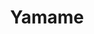 ---
layout: place
title: "Yamame"
permalink: /california/rancho-santa-margarita/yamame.html
stateAbbr: CA
stateName: California
cityName: Rancho Santa Margarita
seo:
  name: "Yamame"
  type: Restaurant
  links: http://www.yamamersm.com/
description: "Yamame serves delicious sushi in Rancho Santa Margarita, California. Try fresh Japanese dishes for a great dining experience. Available for takeout, lunch, and dinner."
place_id: ChIJ9Sir7hzr3IARNi0kRHih6XI
photos:
  - name: >-
      places/ChIJ9Sir7hzr3IARNi0kRHih6XI/photos/AeeoHcIaFC2P-7NEpydXvIZPS6jVNucIWi_j-Z1e7aKbcdm2smqNPLTqOwCBYt-BKCBPB2fb9rlfTnrbB6VAyKQvpCAeFB66-BL36SwSyVn-0Ls7klaDaN5GlJiAV0g0K4T7evCP1dPiZ9z5TkGYkKmTE6S0zmsqNuWrtgxmwUTDH4ZbTITT6sqjnXpZej8QZMUy1jabmI18_8wOTxiaOXFjMHoNW4jz8dbsP33WCiweeAvKB3W_j5jyWViecHqQiS1nPY8FbMrspTbJVw1kyMhtFzYHKqkXYedNntgw6Hq3a6Sy7ADgMgMRoZztw9Mmf1Oa1u9mP826puL0ze9JkKBYYQEs_cwmW7h2XF_U8XrPIpIrUauQ2_YfnTeZOqSymLNvheJBLOU9iifc2y2aSi5ULgB3FvSJY-xGOZVoLDjPla2TPBv2
    widthPx: 4032
    heightPx: 3024
    authorAttributions:
      - displayName: Christian Lee
        uri: https://maps.google.com/maps/contrib/113402378191561116916
        photoUri: >-
          https://lh3.googleusercontent.com/a-/ALV-UjUn5-e1MUiDfmLhYEL16JKTETVjpOiEChKPp1QtL2mwoxiBJg7Q=s100-p-k-no-mo
    flagContentUri: >-
      https://www.google.com/local/imagery/report/?cb_client=maps_api_places.places_api&image_key=!1e10!2sCIHM0ogKEICAgIDarfGiqAE&hl=en-US
    googleMapsUri: >-
      https://www.google.com/maps/place//data=!3m4!1e2!3m2!1sCIHM0ogKEICAgIDarfGiqAE!2e10!4m2!3m1!1s0x80dceb1ceeab28f5:0x72e9a17844242d36
  - name: >-
      places/ChIJ9Sir7hzr3IARNi0kRHih6XI/photos/AeeoHcJfaSuwtQHwEg3iFZe5kxFbhtLpJcKJ52wZ360tDpXmI-buUzeH3jlRXG2N5TialA9xMNs1CVcy6s1Wd_db9SJ_vnwUMqQExLfT3cWbb7Oqluv25QOYjcICX2NOilSEE7N6gZFnc_am_KbfmgUoI_Ac9Dyuyl7JWPbP8FwHGcFI3fg3DO5CcUViPqU8sgW3Xh76Ueh2UDpd0PT0-IxDK4xo3GmaIBgDBNHvujPt4vzdLodYWDk_wZvODMKleiul9M4xcvk45G3RXlM1QcnjalN1DbwE1zX9_tUAwj8qRs1eaQ
    widthPx: 4032
    heightPx: 3024
    authorAttributions:
      - displayName: Yamame
        uri: https://maps.google.com/maps/contrib/106210417398852424643
        photoUri: >-
          https://lh3.googleusercontent.com/a-/ALV-UjXKi2Mt96Tp6faX_db9pnf_1curnNChFCBsTKs_97rySQ_AhA0=s100-p-k-no-mo
    flagContentUri: >-
      https://www.google.com/local/imagery/report/?cb_client=maps_api_places.places_api&image_key=!1e10!2sAF1QipP8dtk4YvTWnBPAdhI8UnEpX6Hnqa_VNiKXSxhg&hl=en-US
    googleMapsUri: >-
      https://www.google.com/maps/place//data=!3m4!1e2!3m2!1sAF1QipP8dtk4YvTWnBPAdhI8UnEpX6Hnqa_VNiKXSxhg!2e10!4m2!3m1!1s0x80dceb1ceeab28f5:0x72e9a17844242d36
  - name: >-
      places/ChIJ9Sir7hzr3IARNi0kRHih6XI/photos/AeeoHcJH4S6ANM0Xzzx5Z-DFdJ71V614_RPTfngBUtfLM7pyTTcPT_EGpq-TWNfoDQchS4-qh53bZ6ghuzPoH8GPi61RVhPL8tZ_Jh7vjwcftWERqRh9PjP-ee0f2ejZH8YKIGX02MwunK4fs7DcMQkAkvUjiDs129bYNTZ2nyJTMLMQj-HRWYoH87QvIJ6vy2bxYYrE71ZQXCLgv8jcEmPculDAXQKMtrHY2sWiSMEP06his1obIWlHQy7fssYLJBwLjAdV0xTPHcdSeRKdKofjB_bp7SbpnI9NPkgYdFi55-JlCEuTpFOkw5UAuAw_HuigjrLmC13SQUIu4n8bFmhl0zKylYFKYPKsCUZDAN8He5wBQ--ZqB1q5GoXF9ptdZAmm7EdvaWG9skCpUIf0uCyLPtuUpig9ng9sifzMaE-saMzlA
    widthPx: 3024
    heightPx: 4032
    authorAttributions:
      - displayName: Sahar Meshksar
        uri: https://maps.google.com/maps/contrib/109845385434624930085
        photoUri: >-
          https://lh3.googleusercontent.com/a-/ALV-UjVUyTWzJbWsaUdBkbqwXvVoRL0jjag2UTMibUZS181rW-tlj9kx=s100-p-k-no-mo
    flagContentUri: >-
      https://www.google.com/local/imagery/report/?cb_client=maps_api_places.places_api&image_key=!1e10!2sCIHM0ogKEICAgICxyqmUdw&hl=en-US
    googleMapsUri: >-
      https://www.google.com/maps/place//data=!3m4!1e2!3m2!1sCIHM0ogKEICAgICxyqmUdw!2e10!4m2!3m1!1s0x80dceb1ceeab28f5:0x72e9a17844242d36
  - name: >-
      places/ChIJ9Sir7hzr3IARNi0kRHih6XI/photos/AeeoHcLvo51t35wNlidv7XESS2t62b9yTr-tO5rD4Zt26xDcnaezBLBsaoqNTBkK4dIbdcgpgjf2MssnbXg7sBiWqt5jSzvM3_l0tGXuD5kZOyRSzHh_UgOy4MRhAOu7vL9RCXWCgTAFS57C9WFX-R6y8s4AnC1SXEK6Ovi1g7e78UK-Eo9eqqWZfp2tE15UEvHHcuCflxeyU65ULprabi7Qvvs38v4W-A82ZSmZMSQjUMZp43GuFzIR6CnLJGQGUM3FA7mDDJdpQ4NVqzP7zKPp4kE78WHxf-odi8TB8IgOpVjwne2-xKB9zcIA2iVfLl73JE8Oyq2Ot6c9HNo9W9MhY1Lglt-U999VzH_XtoXSpB0blKQsszKvUcTI5uNdUyn-nrG0UxJ360imL8-XXMfvpFciCHhsV7ityPN1OArobxwcgbA
    widthPx: 2992
    heightPx: 2992
    authorAttributions:
      - displayName: duangtip rabieb
        uri: https://maps.google.com/maps/contrib/109830161622618119513
        photoUri: >-
          https://lh3.googleusercontent.com/a-/ALV-UjWsu63lpxQA0ZR7ZKGE8VYRX96RKdHyVak8DqpqO0cxPfpqt1Ds=s100-p-k-no-mo
    flagContentUri: >-
      https://www.google.com/local/imagery/report/?cb_client=maps_api_places.places_api&image_key=!1e10!2sCIHM0ogKEICAgICbgLX0zwE&hl=en-US
    googleMapsUri: >-
      https://www.google.com/maps/place//data=!3m4!1e2!3m2!1sCIHM0ogKEICAgICbgLX0zwE!2e10!4m2!3m1!1s0x80dceb1ceeab28f5:0x72e9a17844242d36
  - name: >-
      places/ChIJ9Sir7hzr3IARNi0kRHih6XI/photos/AeeoHcL8-ZkFY6zuGHQyfLZfGMGHRAXtpWUb60IGoGA4cqfrv7W7Ly5qLPNy4BMOsRt7AD-rjdobPXfbwfbVSr3IVudx7VEZLMcc9rFuE3S4givdbnXDfQ0sS_Hg1PozEa3lkab_0nZ8HLvS4yUNFTg1kIiCB_se_90SZF9hiBQywoW-DNQr4jCFv9UKLvMOe9oCCbs2owcWJWA6QgjcxApT_yq7dvS343TqnnNv20Tf1WzOKgtA_KlTX3jOLU2lVkILCR6VXP5mXJ8lPWPYk975RD7jzys1J1YXh-mG_TJLV0kF-w0X6yzJibW9OrurRAzj7R83eC87KVqd-CwfbWVGLC0J7iV5rfLiYrqjs1iaAUfuLDxlEojbVHOZsH30Fz8ts3BWpdrdfxRZzVbyJzPhlxB9qDvlJFB-Bu1H4Hjb_dvcttGN
    widthPx: 2268
    heightPx: 1504
    authorAttributions:
      - displayName: Jackie H
        uri: https://maps.google.com/maps/contrib/107822961772948785407
        photoUri: >-
          https://lh3.googleusercontent.com/a-/ALV-UjU10eeGkOPo4xoXbZcWiDLscmQGBO-ty-vx5CV_T3aFfpj3CMgnsw=s100-p-k-no-mo
    flagContentUri: >-
      https://www.google.com/local/imagery/report/?cb_client=maps_api_places.places_api&image_key=!1e10!2sCIHM0ogKEICAgICf_vPBhgE&hl=en-US
    googleMapsUri: >-
      https://www.google.com/maps/place//data=!3m4!1e2!3m2!1sCIHM0ogKEICAgICf_vPBhgE!2e10!4m2!3m1!1s0x80dceb1ceeab28f5:0x72e9a17844242d36
  - name: >-
      places/ChIJ9Sir7hzr3IARNi0kRHih6XI/photos/AeeoHcJqItOkzZwJOmzQgJufeDiCr5f2kYtReEV9OrmRKO8egJ_c87sG4zoz4HhD0m5GyqDTpmN0UN0IUl5hEL284HtGfBfp-gVN2jNTiJiizgGejxmHAl2dNqVRZvvtT22itqCQa5mFEEpp0D2JmHssLIwXtrUDiaV5OcdblQxO4SGaVxUjmeOk8HXRzpck5dpb199mkHms5l0k46CYH4LH-3iJqEXB82hnCoouV5rPpyIQb1-pt9hDGt6F73yHt4MDpbQl5bnSrHYG7EjgSAKNYLOWyUpXbF5Y7gffjYFBo5HW9SYowtK8_tM6KssRsSpgZTkoovmBblV5UlNRtPHNw-5Y9gs_PUfUHnuBHSHI7VIFtitNSWM6rN99tj1n4QcQxtjcSXO9XvrsKkbZPnTvaZJcceAMx5LatfSuCgIdxoLkhg
    widthPx: 2408
    heightPx: 1806
    authorAttributions:
      - displayName: Jamie N
        uri: https://maps.google.com/maps/contrib/106855567394760269849
        photoUri: >-
          https://lh3.googleusercontent.com/a/ACg8ocIIdEDX12NGAdKmFp8KU51rz01U6_eCxmkfi9yOou6JrgY2n-o=s100-p-k-no-mo
    flagContentUri: >-
      https://www.google.com/local/imagery/report/?cb_client=maps_api_places.places_api&image_key=!1e10!2sCIHM0ogKEICAgIDE2r3FLQ&hl=en-US
    googleMapsUri: >-
      https://www.google.com/maps/place//data=!3m4!1e2!3m2!1sCIHM0ogKEICAgIDE2r3FLQ!2e10!4m2!3m1!1s0x80dceb1ceeab28f5:0x72e9a17844242d36
  - name: >-
      places/ChIJ9Sir7hzr3IARNi0kRHih6XI/photos/AeeoHcILGC_TH_EtpA67ouDuiXh_cT5V_Ba-4vUDFez87waqT0szc0VP7fzQJI4md2GLjc3NItA_2VqPCS6BdUSs-n_S_KKnhYUhab_6sYjGlWwMS9odrZ9_7Plj8x5sDcRmlKinjzElmba-Bv-Rkd7WXknH8bUsL_oPHWRKNDkiRiPoDhz7owX8A8OsWS6PHnPU0bQpN2p1NpkcECb6wPAFsGUVKmHDRcqZD3F0acbkLXJ7z5te0OledD7Tv_Aws_YIyn2Npwrj08dl4Qo-lPK14zBvOMt01eu5HC47oW1W5hG4lMEmPcLcvfv80fsAe--gsZ0C43KZOPspZ9Ze_uyImX5GYacK_Z2fYafrIKLbpMjmdP_9rklvC3Ou2bIkwzFHSwI0giCsB9y-60EaVGeXQvU2H75uF5wR33SNtXGaraA
    widthPx: 4032
    heightPx: 3024
    authorAttributions:
      - displayName: Dawn Faessler
        uri: https://maps.google.com/maps/contrib/102759073645981086787
        photoUri: >-
          https://lh3.googleusercontent.com/a-/ALV-UjXEuA-joAyklicHu2yedX_lYyoBaq4_Ol7FiCpefsb2oubSmOhc=s100-p-k-no-mo
    flagContentUri: >-
      https://www.google.com/local/imagery/report/?cb_client=maps_api_places.places_api&image_key=!1e10!2sCIHM0ogKEICAgID23KTNYw&hl=en-US
    googleMapsUri: >-
      https://www.google.com/maps/place//data=!3m4!1e2!3m2!1sCIHM0ogKEICAgID23KTNYw!2e10!4m2!3m1!1s0x80dceb1ceeab28f5:0x72e9a17844242d36
  - name: >-
      places/ChIJ9Sir7hzr3IARNi0kRHih6XI/photos/AeeoHcJEwqPyfVuQ3Y2apqXJoX8lx9Ci_I5iM5sAYSXmsDAB4U8fF_IaxCbTxzhw6v0lhcnTG_xHLehHrljT5qi2fe26GCZUyygl-WA8mnO1q2f9f6Wq40CDrwnvKDDei7DfAdy5n03PoieIM426CbFLySxi9BLvP0UCdQ7EbkRCVjJFtTFS7UGZPLxAj4G4CptcwYiuVhby4jwNAL5wcHc_ZD2fluaTgEFGBHKsS-Db1oJq6zd5R2lrE-6ZE5ecxl-Fx_S-bCcdqH1CoM4Yud_q_tAZoPDukMW8ePg6TcEXLwjRaQfFL7frBSBHNqaOmWjbzZULXILZIVjIH0SUN9MzPQKnFCu6KFVfwOaJ9dbRXZURVloFsihy0Qvq50VmZcOhoQafdevN8Om99ZkSE9MZ9CFCS8KvJa27y620oHU7XHQ
    widthPx: 1801
    heightPx: 3773
    authorAttributions:
      - displayName: Jackie H
        uri: https://maps.google.com/maps/contrib/107822961772948785407
        photoUri: >-
          https://lh3.googleusercontent.com/a-/ALV-UjU10eeGkOPo4xoXbZcWiDLscmQGBO-ty-vx5CV_T3aFfpj3CMgnsw=s100-p-k-no-mo
    flagContentUri: >-
      https://www.google.com/local/imagery/report/?cb_client=maps_api_places.places_api&image_key=!1e10!2sCIHM0ogKEICAgIC96KWLcQ&hl=en-US
    googleMapsUri: >-
      https://www.google.com/maps/place//data=!3m4!1e2!3m2!1sCIHM0ogKEICAgIC96KWLcQ!2e10!4m2!3m1!1s0x80dceb1ceeab28f5:0x72e9a17844242d36
  - name: >-
      places/ChIJ9Sir7hzr3IARNi0kRHih6XI/photos/AeeoHcLVlTWgUrMB1f7xT52A1LLV4qyaUy93osoiVx739mopVtzZ3oX9bIuqUsJTahp8ZdBO6BOX4ZBHya5dbZJPzuqC0Hk6fT4RysDM9YabzSOH2W6rQeC-EbbL1MpemBNHl-MqDuPrm86kjd2W-zflUWybNBP6DiEDDdy5r_CZ-so_S85HmdoLN7rTG-YXVL7ahOhzONe1Naij0KQ6qsYDopra4VzopRAQTFXkasEWZ2XbimH8_WYD1ZWc8oGQECrm1MogZ8CEECozwRfFCicSfsYDv5yWvmYj0bCDs54xgH1vPQ
    widthPx: 3000
    heightPx: 4000
    authorAttributions:
      - displayName: Yamame
        uri: https://maps.google.com/maps/contrib/106210417398852424643
        photoUri: >-
          https://lh3.googleusercontent.com/a-/ALV-UjXKi2Mt96Tp6faX_db9pnf_1curnNChFCBsTKs_97rySQ_AhA0=s100-p-k-no-mo
    flagContentUri: >-
      https://www.google.com/local/imagery/report/?cb_client=maps_api_places.places_api&image_key=!1e10!2sAF1QipNlmgNmy-2H48YClJOLavcPSYbKXyuNQzLZFDHq&hl=en-US
    googleMapsUri: >-
      https://www.google.com/maps/place//data=!3m4!1e2!3m2!1sAF1QipNlmgNmy-2H48YClJOLavcPSYbKXyuNQzLZFDHq!2e10!4m2!3m1!1s0x80dceb1ceeab28f5:0x72e9a17844242d36
  - name: >-
      places/ChIJ9Sir7hzr3IARNi0kRHih6XI/photos/AeeoHcKwkFfjCZe6ORZSVHjcQsk9Talh9W82S6vXfC9Igo1yu_ZwoFYhWLxqvVKX_BDZ6IV5dXQoXic1FLhy3hc6ochYZVz8NYk7QXrOXf71EzjIzXEV7UUYlb1WVhsCdTLDQ4iooGmiUtnCV_oc3f6Amf0fXjWm4q7VyV5u7cAg8dtNr0CK4bofvWvBzombSbmxAOIbWmgYtB8GwfsKSMEiYtQFkIKkOQmhwgH2YFlw9KNMEaKyFno9s2hgPx1z3zq_tSxEB6rIfMRUf6w6GO6o3FNK3QT5VG_dsxL4M3c63ufOQ_DWVuXwctF1cwcc2mOOSNfwIEbZ9TMwkBSH8nRKAy3-8MHEx6bxV9bkUoPf8eBJVc-idinN1-pYMybi8o-o6EPAFRQGZmm7IJDlaITt4sNRv5kiiIDLX8XE2p6gQvfDz-lb
    widthPx: 4032
    heightPx: 3024
    authorAttributions:
      - displayName: Luis Veliz
        uri: https://maps.google.com/maps/contrib/104115254950256865338
        photoUri: >-
          https://lh3.googleusercontent.com/a/ACg8ocIeXGEcmLeuzZFKxG2LQTpHZazwkhkm7GsKpcf3VDNlIDSWdUA=s100-p-k-no-mo
    flagContentUri: >-
      https://www.google.com/local/imagery/report/?cb_client=maps_api_places.places_api&image_key=!1e10!2sCIHM0ogKEICAgICU8rrJnQE&hl=en-US
    googleMapsUri: >-
      https://www.google.com/maps/place//data=!3m4!1e2!3m2!1sCIHM0ogKEICAgICU8rrJnQE!2e10!4m2!3m1!1s0x80dceb1ceeab28f5:0x72e9a17844242d36
address: 31441 Santa Margarita Pkwy, Rancho Santa Margarita, CA 92688, USA
street: 31441 Santa Margarita Pkwy
city: Rancho Santa Margarita
state: CA
zip: '92688'
country: USA
neighborhood: null
latitude: '33.650166'
longitude: '-117.582740'
accessibility_options:
  wheelchairAccessibleParking: true
  wheelchairAccessibleEntrance: true
  wheelchairAccessibleRestroom: true
  wheelchairAccessibleSeating: true
business_status: OPERATIONAL
name: Yamame
google_maps_links:
  directionsUri: >-
    https://www.google.com/maps/dir//''/data=!4m7!4m6!1m1!4e2!1m2!1m1!1s0x80dceb1ceeab28f5:0x72e9a17844242d36!3e0
  placeUri: https://maps.google.com/?cid=8280326927808736566
  writeAReviewUri: >-
    https://www.google.com/maps/place//data=!4m3!3m2!1s0x80dceb1ceeab28f5:0x72e9a17844242d36!12e1
  reviewsUri: >-
    https://www.google.com/maps/place//data=!4m4!3m3!1s0x80dceb1ceeab28f5:0x72e9a17844242d36!9m1!1b1
  photosUri: >-
    https://www.google.com/maps/place//data=!4m3!3m2!1s0x80dceb1ceeab28f5:0x72e9a17844242d36!10e5
primary_type: Japanese Restaurant
opening_hours:
  regular: null
  current: null
secondary_opening_hours:
  regular:
    weekdayDescriptions: null
    type: null
  current:
    weekdayDescriptions: null
    type: null
phone: (949) 713-1818
price_level: PRICE_LEVEL_MODERATE
price_range: null
rating: '4.7'
rating_count: 0
website: http://www.yamamersm.com/
reviews:
  - name: >-
      places/ChIJ9Sir7hzr3IARNi0kRHih6XI/reviews/ChdDSUhNMG9nS0VJQ0FnSUM5NktXRnFBRRAB
    relativePublishTimeDescription: 3 months ago
    rating: 5
    text:
      text: >-
        It is a very small restaurant with about 4 tables inside,  6 tables
        outside and a small bar.  Do make a reservation as they fill up quickly!
        We sat outside in February but it was fine because they have lots of
        heaters! You can also get a partial view  of the lake from their
        patio.The service is prompt and friendly and food is delicious.
      languageCode: en
    originalText:
      text: >-
        It is a very small restaurant with about 4 tables inside,  6 tables
        outside and a small bar.  Do make a reservation as they fill up quickly!
        We sat outside in February but it was fine because they have lots of
        heaters! You can also get a partial view  of the lake from their
        patio.The service is prompt and friendly and food is delicious.
      languageCode: en
    authorAttribution:
      displayName: Jackie H
      uri: https://www.google.com/maps/contrib/107822961772948785407/reviews
      photoUri: >-
        https://lh3.googleusercontent.com/a-/ALV-UjU10eeGkOPo4xoXbZcWiDLscmQGBO-ty-vx5CV_T3aFfpj3CMgnsw=s128-c0x00000000-cc-rp-mo-ba6
    publishTime: '2025-01-03T21:45:47.843169Z'
    flagContentUri: >-
      https://www.google.com/local/review/rap/report?postId=ChdDSUhNMG9nS0VJQ0FnSUM5NktXRnFBRRAB&d=17924085&t=1
    googleMapsUri: >-
      https://www.google.com/maps/reviews/data=!4m6!14m5!1m4!2m3!1sChdDSUhNMG9nS0VJQ0FnSUM5NktXRnFBRRAB!2m1!1s0x80dceb1ceeab28f5:0x72e9a17844242d36
  - name: >-
      places/ChIJ9Sir7hzr3IARNi0kRHih6XI/reviews/ChdDSUhNMG9nS0VJQ0FnSUNwbDQyTXFBRRAB
    relativePublishTimeDescription: a year ago
    rating: 5
    text:
      text: >-
        2nd time dining here :) Sushi is fresh and yummy, service is friendly
        and swift. Price is pretty high but worth it. We'll definitely be coming
        back :)
      languageCode: en
    originalText:
      text: >-
        2nd time dining here :) Sushi is fresh and yummy, service is friendly
        and swift. Price is pretty high but worth it. We'll definitely be coming
        back :)
      languageCode: en
    authorAttribution:
      displayName: Angela V.
      uri: https://www.google.com/maps/contrib/108314179726710429797/reviews
      photoUri: >-
        https://lh3.googleusercontent.com/a-/ALV-UjWTI_mDFp2ExRtAzutroTbb7dMIOy6NgIlgsGy8XUFp9igC0h8yIA=s128-c0x00000000-cc-rp-mo-ba3
    publishTime: '2023-08-12T04:11:43.424971Z'
    flagContentUri: >-
      https://www.google.com/local/review/rap/report?postId=ChdDSUhNMG9nS0VJQ0FnSUNwbDQyTXFBRRAB&d=17924085&t=1
    googleMapsUri: >-
      https://www.google.com/maps/reviews/data=!4m6!14m5!1m4!2m3!1sChdDSUhNMG9nS0VJQ0FnSUNwbDQyTXFBRRAB!2m1!1s0x80dceb1ceeab28f5:0x72e9a17844242d36
  - name: >-
      places/ChIJ9Sir7hzr3IARNi0kRHih6XI/reviews/ChZDSUhNMG9nS0VJQ0FnSUNLcExmdFVnEAE
    relativePublishTimeDescription: 4 years ago
    rating: 4
    text:
      text: >-
        Very nice food, service and vibe. The Yamame sashimi plate was fresh and
        delicious. The cuts were thick, which allows one to actually taste the
        fish as one have to chew more. I liked the presentation as well, very
        natural and creative. The only issue I found was that it was a bit
        pricey. The yakisoba was well done and was not as sweet and drenched in
        teriyaki sauce. I liked the wooden bowl it was served in. Karage chicken
        was probably my favorite here, well fried, crunch on the outside and
        juicy on the inside. I could taste the chicken that was well seasoned.
        The edamame was decent, but the portion could be more generous. The udon
        was a bit disappointing, although the noodles were chewy and seemed
        fresh. The soup base was a bit flat, having no depth or "udon" flavor,
        just salty and soy sauce flavor. Tempura was pretty well done, except
        that sweet potatoes were still a bit hard, which means it could have
        used a few more seconds in the fryer. Overall, it was pleasant and good,
        especially the servers were trying their best to be as friendly as
        possible although they were swamped, and my server took a bit long to
        bring out the appetizer gioza, as well as extra napkins.
      languageCode: en
    originalText:
      text: >-
        Very nice food, service and vibe. The Yamame sashimi plate was fresh and
        delicious. The cuts were thick, which allows one to actually taste the
        fish as one have to chew more. I liked the presentation as well, very
        natural and creative. The only issue I found was that it was a bit
        pricey. The yakisoba was well done and was not as sweet and drenched in
        teriyaki sauce. I liked the wooden bowl it was served in. Karage chicken
        was probably my favorite here, well fried, crunch on the outside and
        juicy on the inside. I could taste the chicken that was well seasoned.
        The edamame was decent, but the portion could be more generous. The udon
        was a bit disappointing, although the noodles were chewy and seemed
        fresh. The soup base was a bit flat, having no depth or "udon" flavor,
        just salty and soy sauce flavor. Tempura was pretty well done, except
        that sweet potatoes were still a bit hard, which means it could have
        used a few more seconds in the fryer. Overall, it was pleasant and good,
        especially the servers were trying their best to be as friendly as
        possible although they were swamped, and my server took a bit long to
        bring out the appetizer gioza, as well as extra napkins.
      languageCode: en
    authorAttribution:
      displayName: Los Angeles
      uri: https://www.google.com/maps/contrib/117023899757603933671/reviews
      photoUri: >-
        https://lh3.googleusercontent.com/a-/ALV-UjXs2yq30Ie9n7vDM0OfXUhgZ0DNAwiNiTUc3uf_BxBt2auszA4=s128-c0x00000000-cc-rp-mo-ba6
    publishTime: '2021-03-29T03:04:35.584612Z'
    flagContentUri: >-
      https://www.google.com/local/review/rap/report?postId=ChZDSUhNMG9nS0VJQ0FnSUNLcExmdFVnEAE&d=17924085&t=1
    googleMapsUri: >-
      https://www.google.com/maps/reviews/data=!4m6!14m5!1m4!2m3!1sChZDSUhNMG9nS0VJQ0FnSUNLcExmdFVnEAE!2m1!1s0x80dceb1ceeab28f5:0x72e9a17844242d36
  - name: >-
      places/ChIJ9Sir7hzr3IARNi0kRHih6XI/reviews/ChZDSUhNMG9nS0VJQ0FnSURRODhickVnEAE
    relativePublishTimeDescription: 8 years ago
    rating: 5
    text:
      text: >-
        My girlfriend and I enjoyed a fantastic dinner here after a walk around
        the lake. We had the Wahu and Gimo special rolls and they were superb!
        Fresh and masterfully crafted. This is our new favorite Sushi place.
      languageCode: en
    originalText:
      text: >-
        My girlfriend and I enjoyed a fantastic dinner here after a walk around
        the lake. We had the Wahu and Gimo special rolls and they were superb!
        Fresh and masterfully crafted. This is our new favorite Sushi place.
      languageCode: en
    authorAttribution:
      displayName: Adrian S
      uri: https://www.google.com/maps/contrib/105553853526638396273/reviews
      photoUri: >-
        https://lh3.googleusercontent.com/a-/ALV-UjXv1PgZuN45XwmjevUdO2q9QnlJQIxfc01h0Rxk7CrQJPSahIn7Og=s128-c0x00000000-cc-rp-mo-ba4
    publishTime: '2016-11-19T12:31:59.932Z'
    flagContentUri: >-
      https://www.google.com/local/review/rap/report?postId=ChZDSUhNMG9nS0VJQ0FnSURRODhickVnEAE&d=17924085&t=1
    googleMapsUri: >-
      https://www.google.com/maps/reviews/data=!4m6!14m5!1m4!2m3!1sChZDSUhNMG9nS0VJQ0FnSURRODhickVnEAE!2m1!1s0x80dceb1ceeab28f5:0x72e9a17844242d36
  - name: >-
      places/ChIJ9Sir7hzr3IARNi0kRHih6XI/reviews/ChdDSUhNMG9nS0VJQ0FnSURwc2FPZGpRRRAB
    relativePublishTimeDescription: a year ago
    rating: 5
    text:
      text: >-
        The food was sooooo good and fresh. I got the Koko roll and shared with
        my two family members who also got rolls, Yakisoba and miso soup. The
        fish tasted great and the sauces were very flavorful! And there was a
        pretty good amount for the price! The people severing were so kind and
        kept checking up on us.
      languageCode: en
    originalText:
      text: >-
        The food was sooooo good and fresh. I got the Koko roll and shared with
        my two family members who also got rolls, Yakisoba and miso soup. The
        fish tasted great and the sauces were very flavorful! And there was a
        pretty good amount for the price! The people severing were so kind and
        kept checking up on us.
      languageCode: en
    authorAttribution:
      displayName: Hailey McCain
      uri: https://www.google.com/maps/contrib/114258071776665738755/reviews
      photoUri: >-
        https://lh3.googleusercontent.com/a-/ALV-UjXRpo7-5Lgfefaj7YLU0lWP1OY_e3lRxRLBoTWUVrphBXsr9lpm=s128-c0x00000000-cc-rp-mo-ba5
    publishTime: '2023-08-24T02:03:41.531104Z'
    flagContentUri: >-
      https://www.google.com/local/review/rap/report?postId=ChdDSUhNMG9nS0VJQ0FnSURwc2FPZGpRRRAB&d=17924085&t=1
    googleMapsUri: >-
      https://www.google.com/maps/reviews/data=!4m6!14m5!1m4!2m3!1sChdDSUhNMG9nS0VJQ0FnSURwc2FPZGpRRRAB!2m1!1s0x80dceb1ceeab28f5:0x72e9a17844242d36
parking_options:
  freeParkingLot: true
  freeStreetParking: true
payment_options:
  acceptsCreditCards: true
  acceptsDebitCards: true
  acceptsCashOnly: false
  acceptsNfc: true
allow_dogs: null
curbside_pickup: null
delivery: false
dine_in: true
good_for_children: null
good_for_groups: true
good_for_sports: false
live_music: false
menu_for_children: false
outdoor_seating: true
reservable: true
restroom: true
serves_beer: true
serves_breakfast: null
serves_brunch: false
serves_cocktails: null
serves_coffee: false
serves_dinner: true
serves_dessert: true
serves_lunch: true
serves_vegetarian_food: true
serves_wine: true
takeout: true
update_category: essentials
summary: null

---